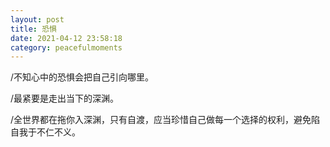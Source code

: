```yaml
---
layout: post
title: 恐惧
date: 2021-04-12 23:58:18
category: peacefulmoments
---   
```

/不知心中的恐惧会把自己引向哪里。

/最紧要是走出当下的深渊。

/全世界都在拖你入深渊，只有自渡，应当珍惜自己做每一个选择的权利，避免陷自我于不仁不义。
